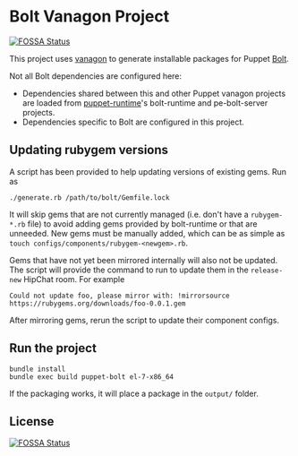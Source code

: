 # Bolt Vanagon Project
[![FOSSA Status](https://app.fossa.io/api/projects/git%2Bgithub.com%2Fpuppetlabs%2Fbolt-vanagon.svg?type=shield)](https://app.fossa.io/projects/git%2Bgithub.com%2Fpuppetlabs%2Fbolt-vanagon?ref=badge_shield)


This project uses [vanagon](https://github.com/puppetlabs/vanagon) to generate
installable packages for Puppet [Bolt](https://github.com/puppetlabs/bolt).

Not all Bolt dependencies are configured here:

- Dependencies shared between this and other Puppet vanagon projects are loaded from
  [puppet-runtime](https://github.com/puppetlabs/puppet-runtime)'s bolt-runtime and pe-bolt-server
  projects.
- Dependencies specific to Bolt are configured in this project.

## Updating rubygem versions

A script has been provided to help updating versions of existing gems. Run as
```
./generate.rb /path/to/bolt/Gemfile.lock
```

It will skip gems that are not currently managed (i.e. don't have a `rubygem-*.rb` file) to avoid
adding gems provided by bolt-runtime or that are unneeded. New gems must be manually added, which
can be as simple as `touch configs/components/rubygem-<newgem>.rb`.

Gems that have not yet been mirrored internally will also not be updated. The script will provide
the command to run to update them in the `release-new` HipChat room. For example
```
Could not update foo, please mirror with: !mirrorsource https://rubygems.org/downloads/foo-0.0.1.gem
```
After mirroring gems, rerun the script to update their component configs.

## Run the project

```
bundle install
bundle exec build puppet-bolt el-7-x86_64
```

If the packaging works, it will place a package in the `output/` folder.


## License
[![FOSSA Status](https://app.fossa.io/api/projects/git%2Bgithub.com%2Fpuppetlabs%2Fbolt-vanagon.svg?type=large)](https://app.fossa.io/projects/git%2Bgithub.com%2Fpuppetlabs%2Fbolt-vanagon?ref=badge_large)